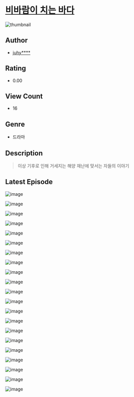 # [비바람이 치는 바다](https://comic.naver.com/bestChallenge/list?titleId=811397)
![thumbnail](https://image-comic.pstatic.net/user_contents_data/challenge_comic/2023/05/25/356284/upload_3919651425901438564_480x623.jpeg)

## Author
- [juhy****](https://comic.naver.com/artistTitle?id=356284)

## Rating
- 0.00

## View Count
- 16

## Genre
- 드라마

## Description
> 이상 기후로 인해 거세지는 해양 재난에 맞서는 자들의 이야기


## Latest Episode
![image](https://image-comic.pstatic.net/user_contents_data/challenge_comic/2023/05/25/356284/upload_3474303247620072242.jpeg)

![image](https://image-comic.pstatic.net/user_contents_data/challenge_comic/2023/05/25/356284/upload_7089844714227184737.jpeg)

![image](https://image-comic.pstatic.net/user_contents_data/challenge_comic/2023/05/25/356284/upload_3762255240413667682.jpeg)

![image](https://image-comic.pstatic.net/user_contents_data/challenge_comic/2023/05/25/356284/upload_3918755332548014901.jpeg)

![image](https://image-comic.pstatic.net/user_contents_data/challenge_comic/2023/05/25/356284/upload_3834078651359770681.jpeg)

![image](https://image-comic.pstatic.net/user_contents_data/challenge_comic/2023/05/25/356284/upload_7148113350074185524.jpeg)

![image](https://image-comic.pstatic.net/user_contents_data/challenge_comic/2023/05/25/356284/upload_7305792289633286193.jpeg)

![image](https://image-comic.pstatic.net/user_contents_data/challenge_comic/2023/05/25/356284/upload_3761180124958189107.jpeg)

![image](https://image-comic.pstatic.net/user_contents_data/challenge_comic/2023/05/25/356284/upload_3978701787940205362.jpeg)

![image](https://image-comic.pstatic.net/user_contents_data/challenge_comic/2023/05/25/356284/upload_3546924667798434406.jpeg)

![image](https://image-comic.pstatic.net/user_contents_data/challenge_comic/2023/05/25/356284/upload_7291671068524504376.jpeg)

![image](https://image-comic.pstatic.net/user_contents_data/challenge_comic/2023/05/25/356284/upload_3486686853810305122.jpeg)

![image](https://image-comic.pstatic.net/user_contents_data/challenge_comic/2023/05/25/356284/upload_3775478169045591395.jpeg)

![image](https://image-comic.pstatic.net/user_contents_data/challenge_comic/2023/05/25/356284/upload_7364902959013180985.jpeg)

![image](https://image-comic.pstatic.net/user_contents_data/challenge_comic/2023/05/25/356284/upload_7161961673219531572.jpeg)

![image](https://image-comic.pstatic.net/user_contents_data/challenge_comic/2023/05/25/356284/upload_3978993188717343284.jpeg)

![image](https://image-comic.pstatic.net/user_contents_data/challenge_comic/2023/05/25/356284/upload_7017846515308966197.jpeg)

![image](https://image-comic.pstatic.net/user_contents_data/challenge_comic/2023/05/25/356284/upload_7305176352699003960.jpeg)

![image](https://image-comic.pstatic.net/user_contents_data/challenge_comic/2023/05/25/356284/upload_4063435866400567649.jpeg)

![image](https://image-comic.pstatic.net/user_contents_data/challenge_comic/2023/05/25/356284/upload_7377800410007417444.jpeg)

![image](https://image-comic.pstatic.net/user_contents_data/challenge_comic/2023/05/25/356284/upload_7221584890259060025.jpeg)
